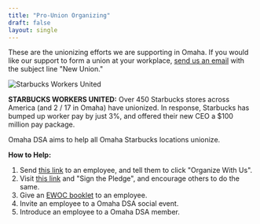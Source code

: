 ```yaml
---
title: "Pro-Union Organizing"
draft: false
layout: single
---
```


These are the unionizing efforts we are supporting in Omaha. If you would like our support to form a union at your workplace, [send us an email](mailto:omahadsa@gmail.com) with the subject line "New Union."

![Starbucks Workers United](https://sbworkersunited.org/wp-content/uploads/2024/03/SBWU-Logo.png)

**STARBUCKS WORKERS UNITED:** Over 450 Starbucks stores across America (and 2 / 17 in Omaha) have unionized. In response, Starbucks has bumped up worker pay by just 3%, and offered their new CEO a $100 million pay package.

Omaha DSA aims to help all Omaha Starbucks locations unionize.

**How to Help:**

1. Send [this link](https://sbworkersunited.org/take-action/) to an employee, and tell them to click "Organize With Us".
2. Visit [this link](https://sbworkersunited.org/take-action/) and "Sign the Pledge", and encourage others to do the same.
3. Give an [EWOC booklet](https://workerorganizing.org/unite-and-win/) to an employee.
4. Invite an employee to a Omaha DSA social event.
5. Introduce an employee to a Omaha DSA member.
